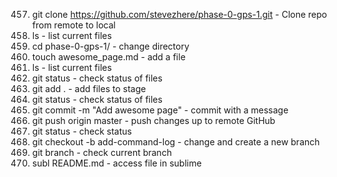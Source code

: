   457.  git clone https://github.com/stevezhere/phase-0-gps-1.git 
    - Clone repo from remote to local
  458.  ls 
    - list current files									
  459.  cd phase-0-gps-1/
    - change directory
  460.  touch awesome_page.md
    - add a file
  461.  ls
    - list current files
  462.  git status
    - check status of files
  463.  git add .
    - add files to stage
  464.  git status
    - check status of files
  465.  git commit -m "Add awesome page"
    - commit with a message
  466.  git push origin master
    - push changes up to remote GitHub
  467.  git status
    - check status
  468.  git checkout -b add-command-log
    - change and create a new branch
  469.  git branch
    - check current branch
  470.  subl README.md
    - access file in sublime
